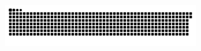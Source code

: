 <picture>
  <source media="(prefers-color-scheme: dark)" srcset="https://raw.githubusercontent.com/MarineHakobyan/MarineHakobyan/ae7edbe0a90c733a24afdfbe66b219bfbb3b8339/github-contribution-grid-snake-dark.svg" />
  <source media="(prefers-color-scheme: light)" srcset="https://raw.githubusercontent.com/MarineHakobyan/MarineHakobyan/ae7edbe0a90c733a24afdfbe66b219bfbb3b8339/github-contribution-grid-snake.svg" />
  <img alt="github-snake" src="https://raw.githubusercontent.com/MarineHakobyan/MarineHakobyan/ae7edbe0a90c733a24afdfbe66b219bfbb3b8339/github-contribution-grid-snake-dark.svg" />
</picture>
